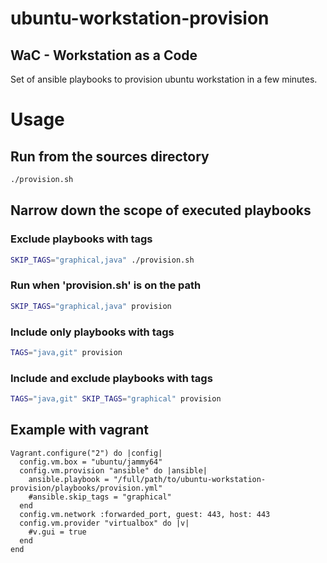 # ubuntu-workstation-provision
## WaC - Workstation as a Code
Set of ansible playbooks to provision ubuntu workstation in a few minutes.

# Usage
## Run from the sources directory
```bash
./provision.sh
```

## Narrow down the scope of executed playbooks
### Exclude playbooks with tags
```bash
SKIP_TAGS="graphical,java" ./provision.sh
```

### Run when 'provision.sh' is on the path
```bash
SKIP_TAGS="graphical,java" provision
```

### Include only playbooks with tags
```bash
TAGS="java,git" provision
```

### Include and exclude playbooks with tags
```bash
TAGS="java,git" SKIP_TAGS="graphical" provision
```

## Example with vagrant
```
Vagrant.configure("2") do |config|
  config.vm.box = "ubuntu/jammy64"
  config.vm.provision "ansible" do |ansible|
    ansible.playbook = "/full/path/to/ubuntu-workstation-provision/playbooks/provision.yml"
    #ansible.skip_tags = "graphical"
  end
  config.vm.network :forwarded_port, guest: 443, host: 443
  config.vm.provider "virtualbox" do |v|
    #v.gui = true
  end
end
```
